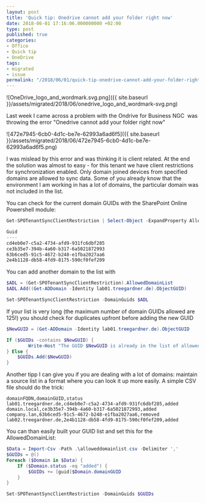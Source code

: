 ```yaml
---
layout: post
title: 'Quick tip: Onedrive cannot add your folder right now'
date: 2018-06-01 17:16:06.000000000 +02:00
type: post
published: true
categories:
- Office
- Quick tip
- OneDrive
tags:
- migrated
- issue
permalink: "/2018/06/01/quick-tip-onedrive-cannot-add-your-folder-right-now/"
---
```


![OneDrive_logo_and_wordmark.svg.png]({{ site.baseurl }}/assets/migrated/2018/06/onedrive_logo_and_wordmark-svg.png)

Last week I came across a problem with the Ondrive for Business NGC  was throwing the error "Onedrive cannot add your folder right now"

![472e7945-6cb0-4d1c-be7e-62993a6ad6f5]({{ site.baseurl }}/assets/migrated/2018/06/472e7945-6cb0-4d1c-be7e-62993a6ad6f5.png)

I was mislead by this error and was thinking it is client related. At the end the solution was almost to easy - for this tenant we have client restrictions for synchronization enabled. Only domain joined devices from specified domains are allowed to sync data. Some of you already know that the environment I am working in has a lot of domains, the particular domain was not included in the list.

You can check for the current domain GUIDs with the SharePoint Online Powershell module:

```powershell 
Get-SPOTenantSyncClientRestriction | Select-Object -ExpandProperty AllowedDomainList

Guid  
----  
cd4eb0e7-c5a2-4734-afd9-931fc6dbf285  
ce3b35e7-394b-4a60-b317-6a5021872993  
63b6ced5-91c5-4672-b248-e1fba2027aa6  
2e4b1128-db58-4fd9-8175-590cf0fef209  
``` 

You can add another domain to the list with

```powershell 
$ADL = (Get-SPOTenantSyncClientRestriction).AllowedDomainList  
$ADL.Add((Get-ADDomain -Identity lab01.treegardner.de).ObjectGUID)

Set-SPOTenantSyncClientRestriction -DomainGuids $ADL
```

If your list is very long (the maximum number of domain GUIDs allowed are 125!) you should check for duplicates upfront before adding the new GUID

```powershell
$NewGUID = (Get-ADDomain -Identity lab01.treegardner.de).ObjectGUID

If ($GUIDs -contains $NewGUID) {  
    	Write-Host "The GUID $NewGUID is already in the list of allowed domains!"  
} Else {  
    $GUIDs.Add($NewGUID)  
}
```

Another tipp I can give you if you are dealing with a lot of domains: maintain a source list in a format where you can look it up more easily. A simple CSV file should do the trick:

```csv
domainFQDN,domainGUID,status  
lab01.treegardner.de,cd4eb0e7-c5a2-4734-afd9-931fc6dbf285,added  
domain.local,ce3b35e7-394b-4a60-b317-6a5021872993,added  
company.lan,63b6ced5-91c5-4672-b248-e1fba2027aa6,removed  
lab02.treegardner.de,2e4b1128-db58-4fd9-8175-590cf0fef209,added
```

You can than easily built your GUID list and set this for the AllowedDomainList:

```powershell
$Data = Import-Csv -Path .\alloweddomainlist.csv -Delimiter ','  
$GUIDs = @()  
Foreach ($Domain in $Data) {  
    If ($Domain.status -eq "added") {  
        $GUIDs += [guid]$Domain.domainGUID  
    }  
}

Set-SPOTenantSyncClientRestriction -DomainGuids $GUIDs
```